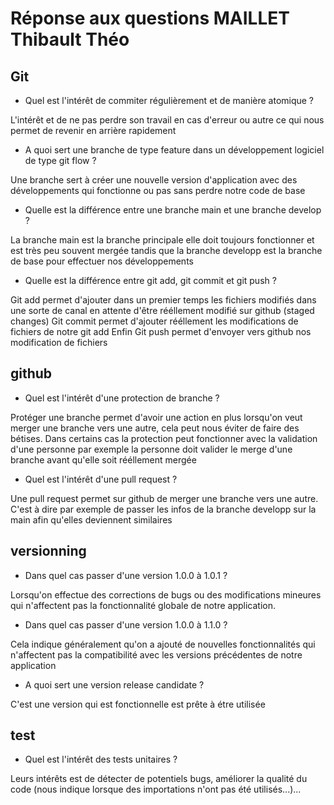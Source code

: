 # Réponse aux questions MAILLET Thibault Théo

## Git 

-   Quel est l'intérêt de commiter régulièrement et de manière atomique ?

L'intérêt et de ne pas perdre son travail en cas d'erreur ou autre ce qui nous permet de revenir en arrière rapidement 

-   A quoi sert une branche de type feature dans un développement logiciel de type git flow ?

Une branche sert à créer une nouvelle version d'application avec des développements qui fonctionne ou pas sans perdre notre code de base

-   Quelle est la différence entre une branche main et une branche develop ?

La branche main est la branche principale elle doit toujours fonctionner et est très peu souvent mergée tandis que la branche developp est la branche de base pour effectuer nos développements

-   Quelle est la différence entre git add, git commit et git push ?

Git add permet d'ajouter dans un premier temps les fichiers modifiés dans une sorte de canal en attente d'être rééllement modifié sur github (staged changes)
Git commit permet d'ajouter rééllement les modifications de fichiers de notre git add
Enfin Git push permet d'envoyer vers github nos modification de fichiers

## github

-   Quel est l'intérêt d'une protection de branche ?

Protéger une branche permet d'avoir une action en plus lorsqu'on veut merger une branche vers une autre, cela peut nous éviter de faire des bétises.
Dans certains cas la protection peut fonctionner avec la validation d'une personne par exemple la personne doit valider le merge d'une branche avant qu'elle soit rééllement mergée

-   Quel est l'intérêt d'une pull request ?

Une pull request permet sur github de merger une branche vers une autre. C'est à dire par exemple de passer les infos de la branche developp sur la main afin qu'elles deviennent similaires 

## versionning

-   Dans quel cas passer d'une version 1.0.0 à 1.0.1 ?

Lorsqu'on effectue des corrections de bugs ou des modifications mineures qui n'affectent pas la fonctionnalité globale de notre application.

-   Dans quel cas passer d'une version 1.0.0 à 1.1.0 ?

Cela indique généralement qu'on a ajouté de nouvelles fonctionnalités qui n'affectent pas la compatibilité avec les versions précédentes de notre application

-   A quoi sert une version release candidate ?

C'est une version qui est fonctionnelle est prête à étre utilisée

## test

-   Quel est l'intérêt des tests unitaires ?

Leurs intérêts est de détecter de potentiels bugs, améliorer la qualité du code (nous indique lorsque des importations n'ont pas été utilisés...)...